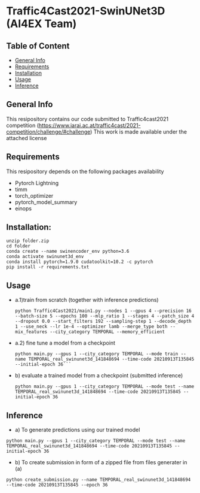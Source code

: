 # Traffic4Cast2021-SwinUNet3D (AI4EX Team)

## Table of Content
* [General Info](#general-info)
* [Requirements](#requirements)
* [Installation](#installation)
* [Usage](#usage)
* [Inference](#inference)

## General Info
This resipository contains our code submitted to Traffic4cast2021 competition (https://www.iarai.ac.at/traffic4cast/2021-competition/challenge/#challenge)
This work is made available under the attached license

## Requirements
This resipository depends on the following packages availability
- Pytorch Lightning
- timm
- torch_optimizer
- pytorch_model_summary
- einops

## Installation:
```
unzip folder.zip
cd folder
conda create --name swinencoder_env python=3.6
conda activate swinunet3d_env
conda install pytorch=1.9.0 cudatoolkit=10.2 -c pytorch
pip install -r requirements.txt
```

## Usage
- a.1)train from scratch (together with inference predictions)
    ```
    python Traffic4Cast2021/main1.py --nodes 1 --gpus 4 --precision 16 --batch-size 5 --epochs 100 --mlp_ratio 1 --stages 4 --patch_size 4 --dropout 0.0 --start_filters 192 --sampling-step 1 --decode_depth 1 --use_neck --lr 1e-4 --optimizer lamb --merge_type both --mix_features --city_category TEMPORAL --memory_efficient
    ```
- a.2) fine tune a model from a checkpoint
    ```
    python main.py --gpus 1 --city_category TEMPORAL --mode train --name TEMPORAL_real_swinunet3d_141848694 --time-code 20210913T135845 --initial-epoch 36```

- b) evaluate a trained model from a checkpoint (submitted inference)
    ```
    python main.py --gpus 1 --city_category TEMPORAL --mode test --name TEMPORAL_real_swinunet3d_141848694 --time-code 20210913T135845 --initial-epoch 36
    ```
 
## Inference
- a) To generate predictions using our trained model
```
python main.py --gpus 1 --city_category TEMPORAL --mode test --name TEMPORAL_real_swinunet3d_141848694 --time-code 20210913T135845 --initial-epoch 36
```

- b) To create submission in form of a zipped file from files generater in (a)
```
python create_submission.py --name TEMPORAL_real_swinunet3d_141848694 --time-code 20210913T135845 --epoch 36
```
